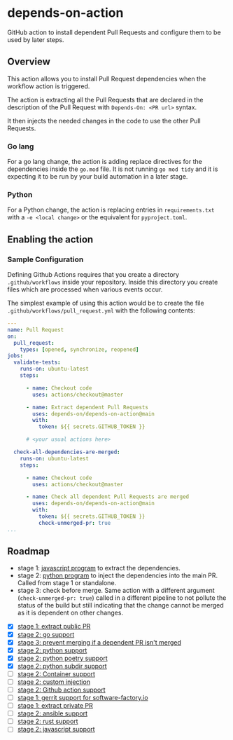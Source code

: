 # depends-on-action

GitHub action to install dependent Pull Requests and configure them to be used
by later steps.

## Overview

This action allows you to install Pull Request dependencies when the workflow
action is triggered.

The action is extracting all the Pull Requests that are declared in
the description of the Pull Request with `Depends-On: <PR url>`
syntax.

It then injects the needed changes in the code to use the other Pull Requests.

### Go lang

For a go lang change, the action is adding replace directives for the
dependencies inside the `go.mod` file. It is not running `go mod tidy`
and it is expecting it to be run by your build automation in a later
stage.

### Python

For a Python change, the action is replacing entries in
`requirements.txt` with a `-e <local change>` or the equivalent for
`pyproject.toml`.

## Enabling the action

### Sample Configuration

Defining Github Actions requires that you create a directory
`.github/workflows` inside your repository.  Inside this directory you
create files which are processed when various events occur.

The simplest example of using this action would be to create the file
`.github/workflows/pull_request.yml` with the following contents:

```yaml
---
name: Pull Request
on:
  pull_request:
    types: [opened, synchronize, reopened]
jobs:
  validate-tests:
    runs-on: ubuntu-latest
    steps:

      - name: Checkout code
        uses: actions/checkout@master

      - name: Extract dependent Pull Requests
        uses: depends-on/depends-on-action@main
        with:
          token: ${{ secrets.GITHUB_TOKEN }}

      # <your usual actions here>

  check-all-dependencies-are-merged:
    runs-on: ubuntu-latest
    steps:

      - name: Checkout code
        uses: actions/checkout@master

      - name: Check all dependent Pull Requests are merged
        uses: depends-on/depends-on-action@main
        with:
          token: ${{ secrets.GITHUB_TOKEN }}
          check-unmerged-pr: true
...
```

## Roadmap

- stage 1: [javascript program](index.js) to extract the dependencies.
- stage 2: [python program](depends-on) to inject the dependencies
  into the main PR. Called from stage 1 or standalone.
- stage 3: check before merge. Same action with a different argument
  (`check-unmerged-pr: true`) called in a different pipeline to not
  pollute the status of the build but still indicating that the change
  cannot be merged as it is dependent on other changes.

- [x] [stage 1: extract public PR](https://github.com/depends-on/depends-on-action/issues/2)
- [x] [stage 2: go support](https://github.com/depends-on/depends-on-action/issues/3)
- [x] [stage 3: prevent merging if a dependent PR isn't merged](https://github.com/depends-on/depends-on-action/issues/10)
- [x] [stage 2: python support](https://github.com/depends-on/depends-on-action/issues/8)
- [x] [stage 2: python poetry support](https://github.com/depends-on/depends-on-action/issues/18)
- [x] [stage 2: python subdir support](https://github.com/depends-on/depends-on-action/issues/19)
- [ ] [stage 2: Container support](https://github.com/depends-on/depends-on-action/issues/17)
- [ ] [stage 2: custom injection](https://github.com/depends-on/depends-on-action/issues/4)
- [ ] [stage 2: Github action support](https://github.com/depends-on/depends-on-action/issues/5)
- [ ] [stage 1: gerrit support for software-factory.io](https://github.com/depends-on/depends-on-action/issues/6)
- [ ] [stage 1: extract private PR](https://github.com/depends-on/depends-on-action/issues/7)
- [ ] [stage 2: ansible support](https://github.com/depends-on/depends-on-action/issues/9)
- [ ] [stage 2: rust support](https://github.com/depends-on/depends-on-action/issues/11)
- [ ] [stage 2: javascript support](https://github.com/depends-on/depends-on-action/issues/12)
